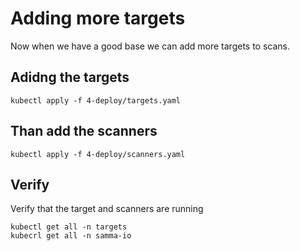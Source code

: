 # Adding more targets

Now when we have a good base we can add more targets to scans.


## Adidng the targets 
 

 ```
 kubectl apply -f 4-deploy/targets.yaml
 ```


## Than add the scanners

 ```
 kubectl apply -f 4-deploy/scanners.yaml
 ```


## Verify 
Verify that the target and scanners are running 


```
kubectl get all -n targets
kubecrl get all -n samma-io
```



